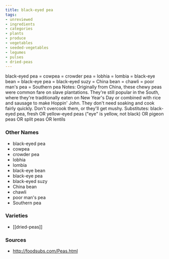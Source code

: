 ```yaml
---
title: black-eyed pea
tags:
- unreviewed
- ingredients
- categories
- plants
- produce
- vegetables
- seeded-vegetables
- legumes
- pulses
- dried-peas
---
```

black-eyed pea = cowpea = crowder pea = lobhia = lombia = black-eye bean = black-eye pea = black-eyed suzy = China bean = chawli = poor man's pea = Southern pea Notes: Originally from China, these chewy peas were common fare on slave plantations. They're still popular in the South, where they're traditionally eaten on New Year's Day or combined with rice and sausage to make Hoppin' John. They don't need soaking and cook fairly quickly. Don't overcook them, or they'll get mushy. Substitutes: black-eyed pea, fresh OR yellow-eyed peas ("eye" is yellow, not black) OR pigeon peas OR split peas OR lentils

### Other Names

* black-eyed pea
* cowpea
* crowder pea
* lobhia
* lombia
* black-eye bean
* black-eye pea
* black-eyed suzy
* China bean
* chawli
* poor man's pea
* Southern pea

### Varieties

* [[dried-peas]]

### Sources
* http://foodsubs.com/Peas.html
